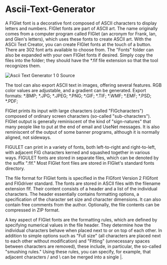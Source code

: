 # Ascii-Text-Generator

A FIGlet font is a decorative font composed of ASCII characters to display letters and numbers. FIGlet fonts are part of ASCII art.
The name originally comes from a computer program called FIGlet (an acronym for Frank, Ian, and Glen's letters), which uses these fonts to create ASCII art.
With the ASCii Text Creator, you can create FIGlet fonts at the touch of a button. There are 302 font arts available to choose from.
The "Fonts" folder can also be expanded with your own FIGlet fonts if desired. Simply copy the files into the folder; they should have the *.fif file extension so that the tool recognizes them.

![Ascii Text Generator 1 0 Source](https://github.com/user-attachments/assets/4a9b97e1-85b0-41f3-ba6c-479c939097e0)

The tool can also export ASCII text in images, offering several features. RGB color values are adjustable, and a gradient can be generated.
Export formats: *.BMP; *.JPG; *.JPEG; *.PNG; *.GIF; *.TIF; *.WMF; *.EMF; *.PSD; *.PDF;

FIGlet prints its input with large characters (called "FIGcharacters") composed of ordinary screen characters (so-called "sub-characters"). FIGlet output is generally reminiscent of the kind of "sign-natures" that many people like to put at the end of email and UseNet messages. It is also reminiscent of the output of some banner programs, although it is normally aligned, not sideways.

FIGULET can print in a variety of fonts, both left-to-right and right-to-left, with adjacent FIG characters kerned and squashed together in various ways.
FIGULET fonts are stored in separate files, which can be denoted by the suffix ".flf." Most FIGlet font files are stored in FIGlet's standard fonts directory.

The file format for FIGlet fonts is specified in the FIGfont Version 2 FIGfont and FIGdriver standard. The fonts are stored in ASCII files with the filename extension flf. Their content consists of a header and a list of the individual characters. The header essentially contains formatting options, a specification of the character set size and character dimensions. It can also contain free comments from the author. Optionally, the file contents can be compressed in ZIP format.

A key aspect of FIGlet fonts are the formatting rules, which are defined by specifying numerical values in the file header. They determine how the individual characters behave when placed next to or on top of each other. In addition to simple options such as "Full size" (all characters are placed next to each other without modification) and "Fitting" (unnecessary spaces between characters are removed), these include, in particular, the so-called "smushing rules." Using these rules, you can specify, for example, that adjacent characters / and \ can be merged into a single |.
